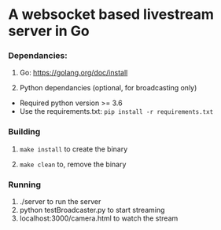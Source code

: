 # A websocket based livestream server in Go

### Dependancies:

1. Go: https://golang.org/doc/install


2. Python dependancies (optional, for broadcasting only)

* Required python version >= 3.6
* Use the requirements.txt: ``` pip install -r requirements.txt ``` 


### Building

1. ``` make install ``` to create the binary

2. ``` make clean ``` to, remove the binary

### Running

1. ./server to run the server
2. python testBroadcaster.py to start streaming
3. localhost:3000/camera.html to watch the stream